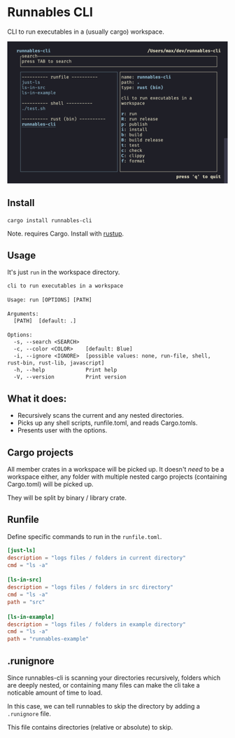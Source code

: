 # Runnables CLI

CLI to run executables in a (usually cargo) workspace.

![screenshot](https://raw.githubusercontent.com/mbecker20/runnables-cli/master/screenshot.png)

## Install
`cargo install runnables-cli`

Note. requires Cargo. Install with [rustup](https://rustup.rs/).

## Usage
It's just `run` in the workspace directory.
```shell
cli to run executables in a workspace

Usage: run [OPTIONS] [PATH]

Arguments:
  [PATH]  [default: .]

Options:
  -s, --search <SEARCH>  
  -c, --color <COLOR>    [default: Blue]
  -i, --ignore <IGNORE>  [possible values: none, run-file, shell, rust-bin, rust-lib, javascript]
  -h, --help             Print help
  -V, --version          Print version
```

## What it does:

- Recursively scans the current and any nested directories.
- Picks up any shell scripts, runfile.toml, and reads Cargo.tomls.
- Presents user with the options.

## Cargo projects

All member crates in a workspace will be picked up. It doesn't *need* to be a workspace either, any folder with multiple nested cargo projects (containing Cargo.toml) will be picked up.

They will be split by binary / library crate.

## Runfile

Define specific commands to run in the `runfile.toml`.

```toml
[just-ls]
description = "logs files / folders in current directory"
cmd = "ls -a"

[ls-in-src]
description = "logs files / folders in src directory"
cmd = "ls -a"
path = "src"

[ls-in-example]
description = "logs files / folders in example directory"
cmd = "ls -a"
path = "runnables-example"
```

## .runignore

Since runnables-cli is scanning your directories recursively, folders which are deeply nested, or containing many files can make the cli take a noticable amount of time to load. 

In this case, we can tell runnables to skip the directory by adding a `.runignore` file.

This file contains directories (relative or absolute) to skip.